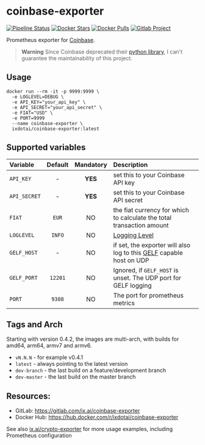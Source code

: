 # coinbase-exporter

[![Pipeline Status](https://gitlab.com/ix.ai/coinbase-exporter/badges/master/pipeline.svg)](https://gitlab.com/ix.ai/coinbase-exporter/)
[![Docker Stars](https://img.shields.io/docker/stars/ixdotai/coinbase-exporter.svg)](https://hub.docker.com/r/ixdotai/coinbase-exporter/)
[![Docker Pulls](https://img.shields.io/docker/pulls/ixdotai/coinbase-exporter.svg)](https://hub.docker.com/r/ixdotai/coinbase-exporter/)
[![Gitlab Project](https://img.shields.io/badge/GitLab-Project-554488.svg)](https://gitlab.com/ix.ai/coinbase-exporter/)

Prometheus exporter for [Coinbase](https://coinbase.com).

> **Warning** Since Coinbase deprecated their [python library](https://github.com/coinbase/coinbase-python), I can't guarantee the maintainability of this project.

## Usage
```
docker run --rm -it -p 9999:9999 \
  -e LOGLEVEL=DEBUG \
  -e API_KEY="your_api_key" \
  -e API_SECRET="your_api_secret" \
  -e FIAT="USD" \
  -e PORT=9999
  --name coinbase-exporter \
  ixdotai/coinbase-exporter:latest
```
## Supported variables
| **Variable**  | **Default** | **Mandatory** | **Description**                                                                                                        |
|:--------------|:-----------:|:-------------:|:-----------------------------------------------------------------------------------------------------------------------|
| `API_KEY`     | -           | **YES**       | set this to your Coinbase API key                                                                                      |
| `API_SECRET`  | -           | **YES**       | set this to your Coinbase API secret                                                                                   |
| `FIAT`        | `EUR`       | NO            | the fiat currency for which to calculate the total transaction amount                                                  |
| `LOGLEVEL`    | `INFO`      | NO            | [Logging Level](https://docs.python.org/3/library/logging.html#levels)                                                 |
| `GELF_HOST`   | -           | NO            | if set, the exporter will also log to this [GELF](https://docs.graylog.org/en/3.0/pages/gelf.html) capable host on UDP |
| `GELF_PORT`   | `12201`     | NO            | Ignored, if `GELF_HOST` is unset. The UDP port for GELF logging                                                        |
| `PORT`        | `9308`      | NO            | The port for prometheus metrics                                                                                        |

## Tags and Arch

Starting with version 0.4.2, the images are multi-arch, with builds for amd64, arm64, armv7 and armv6.
* `vN.N.N` - for example v0.4.1
* `latest` - always pointing to the latest version
* `dev-branch` - the last build on a feature/development branch
* `dev-master` - the last build on the master branch

## Resources:
* GitLab: https://gitlab.com/ix.ai/coinbase-exporter
* Docker Hub: https://hub.docker.com/r/ixdotai/coinbase-exporter

See also [ix.ai/crypto-exporter](https://gitlab.com/ix.ai/crypto-exporter) for more usage examples, including Prometheus configuration
